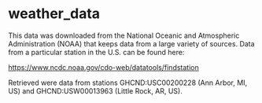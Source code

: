 # weather_data

This data was downloaded from the National Oceanic and Atmospheric Administration (NOAA) that keeps data from a large variety of sources.  Data from a particular station in the U.S. can be found here:

https://www.ncdc.noaa.gov/cdo-web/datatools/findstation

Retrieved were data from stations GHCND:USC00200228 (Ann Arbor, MI, US) and GHCND:USW00013963 (Little Rock, AR, US).



